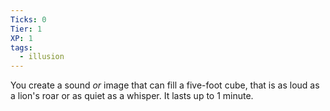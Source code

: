 ```yaml
---
Ticks: 0
Tier: 1
XP: 1
tags:
  - illusion
---
```

You create a sound *or* image that can fill a five-foot cube, that is as loud as a lion's roar or as quiet as a whisper. It lasts up to 1 minute.